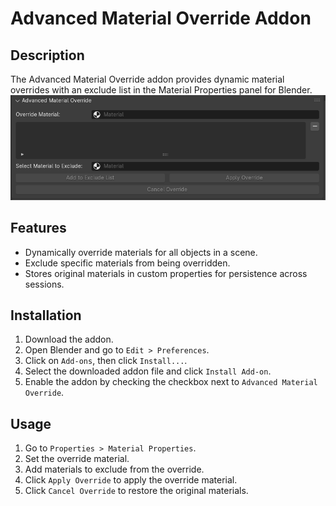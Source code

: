 # Advanced Material Override Addon

## Description

The Advanced Material Override addon provides dynamic material overrides with an exclude list in the Material Properties panel for Blender.
![Example Image](screen.png)

## Features
- Dynamically override materials for all objects in a scene.
- Exclude specific materials from being overridden.
- Stores original materials in custom properties for persistence across sessions.

## Installation
1. Download the addon.
2. Open Blender and go to `Edit > Preferences`.
3. Click on `Add-ons`, then click `Install...`.
4. Select the downloaded addon file and click `Install Add-on`.
5. Enable the addon by checking the checkbox next to `Advanced Material Override`.

## Usage
1. Go to `Properties > Material Properties`.
2. Set the override material.
3. Add materials to exclude from the override.
4. Click `Apply Override` to apply the override material.
5. Click `Cancel Override` to restore the original materials.
